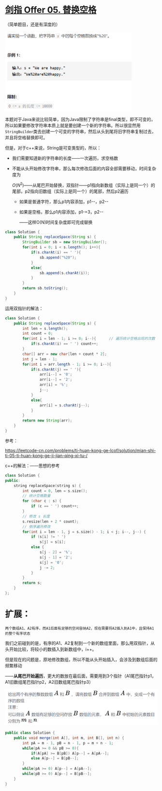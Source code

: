 # [剑指 Offer 05. 替换空格](https://leetcode-cn.com/problems/ti-huan-kong-ge-lcof/)

（简单题目，还是有深度的）

<img src="pic\image-20210502100125107.png" alt="image-20210502100125107" style="zoom:67%;" />

本题对于Java来说比较简单，因为Java限制了字符串是final类型，即不可变的，所以如果要修改字符串本质上就是要创建一个新的字符串。所以很显然用`StringBuilder`类去创建一个可变的字符串，然后从头到尾将旧字符串复制过去，并且将空格替换即可。

但是，对于c++来说，String是可变类型的，所以：

- 我们需要知道新的字符串的长度——一次遍历，求空格数

- 不能从头开始修改字符串，那么每次修改后面的内容全部需要移动，时间复杂度为

  $O(N^2)$——从尾巴开始替换，双指针——p1指向新数组（实际上是同一个）的尾部，p2指向旧数组（实际上是同一个）的尾部，然后p2遍历

  - 如果是普通字符，那么p1内容添加，p1--，p2--
  - 如果是空格，那么p1内容添加，p1-=3，p2--

     ——这样O(N)时间复杂度即可完成替换

```java
class Solution {
    public String replaceSpace(String s) {
        StringBuilder sb = new StringBuilder();
        for(int i = 0; i < s.length(); i++){
            if(s.charAt(i) == ' '){
                sb.append("%20");
            }
            else{
                sb.append(s.charAt(i));
            }
        }
        return sb.toString();
    }
}
```

运用双指针的解法：

```java
class Solution {
    public String replaceSpace(String s) {
        int len = s.length();
        int count = 0;
        for(int i = len - 1; i >= 0; i--){      // 遍历统计空格出现的次数
            if(s.charAt(i) == ' ') count++;
        }
        char[] arr = new char[len + count * 2];
        int j = len - 1;
        for(int i = arr.length - 1; i >= 0; i--){
            if(s.charAt(j) == ' '){
                arr[i--] = '0';
                arr[i--] = '2';
                arr[i] = '%';
                j--;
            }
            else{
                arr[i] = s.charAt(j--);
            }
        }
        return new String(arr);
    }
}
```

参考：

https://leetcode-cn.com/problems/ti-huan-kong-ge-lcof/solution/mian-shi-ti-05-ti-huan-kong-ge-ji-jian-qing-xi-tu-/

c++的解法：——思想的参考

```c++
class Solution {
public:
    string replaceSpace(string s) {
        int count = 0, len = s.size();
        // 统计空格数量
        for (char c : s) {
            if (c == ' ') count++;
        }
        // 修改 s 长度
        s.resize(len + 2 * count);
        // 倒序遍历修改
        for(int i = len - 1, j = s.size() - 1; i < j; i--, j--) {
            if (s[i] != ' ')
                s[j] = s[i];
            else {
                s[j - 2] = '%';
                s[j - 1] = '2';
                s[j] = '0';
                j -= 2;
            }
        }
        return s;
    }
};
```

# 扩展：

```
两个数组A1、A2有序，而A1后面有足够的空间容纳A2，现在需要将A2插入到A1中，且保持A1的整个有序状态
```

我们之前碰到的是，有序的A1、A2复制到一个新的数组里面，那么用双指针，从头开始比较，将较小的数插入到新数组中，i++。

但是现在的问题是，原地修改数组，所以不能从头开始插入，会涉及到数组后面的频繁移动

——**从尾巴开始遍历**，更大的数放在最后面，需要用到3个指针（A1尾巴指针p1，A1旧数组尾巴指针p2，A2旧数组尾巴指针p3）

<img src="pic\image-20210515135259194.png" alt="image-20210515135259194" style="zoom:67%;" />

```java
public class Solution {
    public void merge(int A[], int m, int B[], int n) {
        int pA = m - 1, pB = n - 1, p = m + n - 1;
        while(pA >= 0 && pB >= 0){
            if(A[pA] >= B[pB]) A[p--] = A[pA--];
            else A[p--] = B[pB--];
        }
        while(pA >= 0) A[p--] = A[pA--];
        while(pB >= 0) A[p--] = B[pB--];
    }
}
```

